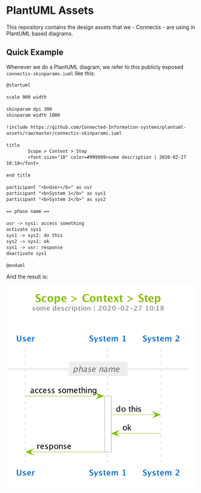 # PlantUML Assets

This repository contains the design assets that we - Connectis - are using in PlantUML based diagrams.

## Quick Example

Whenever we do a PlantUML diagram, we refer to this publicly exposed `connectis-skinparams.iuml` like this:
```plantuml
@startuml

scale 900 width

skinparam dpi 300
skinparam width 1000

!include https://github.com/Connected-Information-systems/plantuml-assets/raw/master/connectis-skinparams.iuml

title
        Scope > Context > Step
        <font size="10" color=#999999>some description | 2020-02-27 10:18</font>

end title

participant "<b>User</b>" as usr
participant "<b>System 1</b>" as sys1
participant "<b>System 2</b>" as sys2

== phase name ==

usr -> sys1: access something
activate sys1
sys1 -> sys2: do this
sys2 -> sys1: ok
sys1 -> usr: response
deactivate sys1

@enduml
```

And the result is:

![](./usage-example.png)
